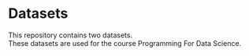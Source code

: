 # Datasets
<p>This repository contains two datasets.<br>
These datasets are used for the course Programming For Data Science.</p>
